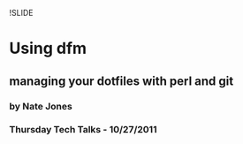 !SLIDE 

# Using **dfm**

## managing your dotfiles with perl and git

### by Nate Jones
### Thursday Tech Talks - 10/27/2011
